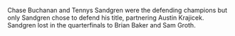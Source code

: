 Chase Buchanan and Tennys Sandgren were the defending champions but only Sandgren chose to defend his title, partnering Austin Krajicek. Sandgren lost in the quarterfinals to Brian Baker and Sam Groth.
